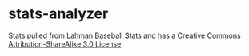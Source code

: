 # stats-analyzer

Stats pulled from [Lahman Baseball Stats](http://www.seanlahman.com/baseball-archive/statistics/) and has a [Creative Commons Attribution-ShareAlike 3.0 License](http://creativecommons.org/licenses/by-sa/3.0/).

